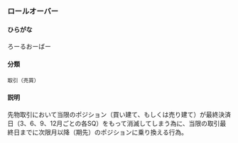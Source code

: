 <div style="display:none;">

## [あ行](securities-terms?id=あ行)
## [か行](securities-terms?id=か行)
## [さ行](securities-terms?id=さ行)
## [た行](securities-terms?id=た行)
## [な行](securities-terms?id=な行)
## [は行](securities-terms?id=は行)
## [ま行](securities-terms?id=ま行)
## [や行](securities-terms?id=や行)
## [ら行](securities-terms?id=ら行)

</div>

### ロールオーバー

#### ひらがな

ろーるおーばー

#### 分類

`取引（売買）`

#### 説明

先物取引において当限のポジション（買い建て、もしくは売り建て）が最終決済日（3、6、9、12月ごとの各SQ）をもって消滅してしまう為に、当限の取引最終日までに次限月以降（期先）のポジションに乗り換える行為。

<div style="display:none;">

## [わ行](securities-terms?id=わ行)
## [英数字・記号](securities-terms?id=英数字・記号)

</div>

